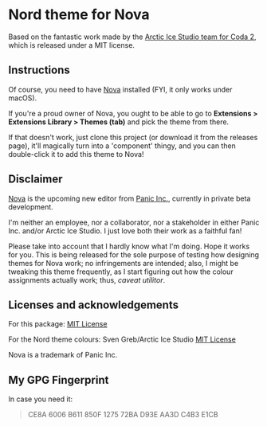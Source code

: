 # Nord theme for Nova

Based on the fantastic work made by the [Arctic Ice Studio team for Coda 2](https://github.com/arcticicestudio/nord-coda/), which is released under a MIT license.

## Instructions

Of course, you need to have [Nova](https://panic.com/nova) installed (FYI, it only works under macOS).

If you're a proud owner of Nova, you ought to be able to go to **Extensions > Extensions Library > Themes (tab)** and pick the theme from there.

If that doesn't work, just clone this project (or download it from the releases page), it'll magically turn into a 'component' thingy, and you can then double-click it to add this theme to Nova!

## Disclaimer

[Nova](https://panic.com/nova) is the upcoming new editor from [Panic Inc.](https://panic.com/), currently in private beta development.

I'm neither an employee, nor a collaborator, nor a stakeholder in either Panic Inc. and/or Arctic Ice Studio. I just love both their work as a faithful fan!

Please take into account that I hardly know what I'm doing. Hope it works for you. This is being released for the sole purpose of testing how designing themes for Nova work; no infringements are intended; also, I might be tweaking this theme frequently, as I start figuring out how the colour assignments actually work; thus, _caveat utilitor_.

## Licenses and acknowledgements

For this package: [MIT License](LICENSE.md)

For the Nord theme colours: Sven Greb/Arctic Ice Studio [MIT License](https://github.com/arcticicestudio/nord/blob/develop/LICENSE.md)

Nova is a trademark of Panic Inc.

## My GPG Fingerprint

In case you need it:

> CE8A 6006 B611 850F 1275 72BA D93E AA3D C4B3 E1CB
